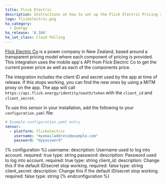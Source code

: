 ```yaml
---
title: Flick Electric
description: Instructions on how to set up the Flick Electric Pricing sensor in Home Assistant.
logo: flickelectric.png
ha_category:
  - Energy
ha_release: '0.104'
ha_iot_class: Cloud Polling
---
```


[Flick Electric Co](https://www.flickelectric.co.nz/) is a power company in New Zealand, based around a transparent pricing model where each component of pricing is provided. This integration uses the mobile app's API from Flick Electric Co to get the current power price as well as each of the components price.

The integration includes the client ID and secret used by the app at time of release. If this stops working, you can find the new ones by using a MITM proxy on the app. The app will call `https://api.flick.energy/identity/oauth/token` with the `client_id` and `client_secret`.

To use this sensor in your installation, add the following to your `configuration.yaml` file:

```yaml
# Example configuration.yaml entry
sensor:
  - platform: flickelectric
    username: "myemailaddress@example.com"
    password: "mypassword"
```

{% configuration %}
username:
  description: Username used to log into account.
  required: true
  type: string
password:
  description: Password used to log into account.
  required: true
  type: string
client_id:
  description: Change this if the default ID/secret stop working.
  required: false
  type: string
client_secret:
  description: Change this if the default ID/secret stop working.
  required: false
  type: string
{% endconfiguration %}
